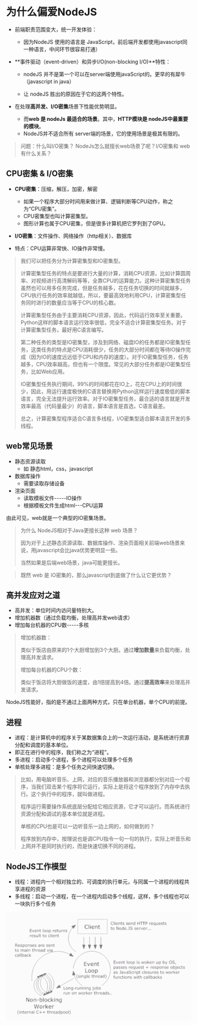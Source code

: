 # 为什么偏爱NodeJS

- 前端职责范围变大，统一开发体验：

  - 因为NodeJS 使用的语言是 JavaScript，前后端开发都使用javascript同一种语言，中间环节很容易打通）

    

- **事件驱动（event-driven）和异步I/O(non-blocking I/O)**特性：

  - nodeJS 并不是第一个可以在server端使用javaScript的。更早的有犀牛（javascript in java）

  - 让 nodeJS 胜出的原因在于它的这两个特性。

    

- 在处理**高并发、I/O密集**场景下性能优势明显。
  - 而**web 是 nodeJs 最适合的场景**。其中，**HTTP模块是 nodeJS中最重要的模块**。
  - NodeJS并不适合所有 server端的场景，它的使用场景是极其有限的。



>  问题：什么叫I/O密集？ NodeJs怎么就擅长web场景了呢？I/O密集和 web 有什么关系？



## CPU密集  &  I/O密集

- **CPU密集**：压缩，解压，加密，解密

  - 如果一个程序大部分时间用来做计算、逻辑判断等CPU动作，称之为“CPU密集”。
  - CPU密集型也叫计算密集型。
  - 图形计算也属于CPU密集，但是很多计算机把它罗列到了GPU。

- **I/O密集**：文件操作、网络操作（http相关）、数据库

- 特点：CPU运算非常快、IO操作非常慢。

  

> 我们可以把任务分为计算密集型和IO密集型。
>
> 计算密集型任务的特点是要进行大量的计算，消耗CPU资源，比如计算圆周率、对视频进行高清解码等等，全靠CPU的运算能力。这种计算密集型任务虽然也可以用多任务完成，但是任务越多，花在任务切换的时间就越多，CPU执行任务的效率就越低，所以，要最高效地利用CPU，计算密集型任务同时进行的数量应当等于CPU的核心数。
>
> 计算密集型任务由于主要消耗CPU资源，因此，代码运行效率至关重要。Python这样的脚本语言运行效率很低，完全不适合计算密集型任务。对于计算密集型任务，最好用C语言编写。
>
> 第二种任务的类型是IO密集型，涉及到网络、磁盘IO的任务都是IO密集型任务，这类任务的特点是CPU消耗很少，任务的大部分时间都在等待IO操作完成（因为IO的速度远远低于CPU和内存的速度）。对于IO密集型任务，任务越多，CPU效率越高，但也有一个限度。常见的大部分任务都是IO密集型任务，比如Web应用。
>
> IO密集型任务执行期间，99%的时间都花在IO上，花在CPU上的时间很少，因此，用运行速度极快的C语言替换用Python这样运行速度极低的脚本语言，完全无法提升运行效率。对于IO密集型任务，最合适的语言就是开发效率最高（代码量最少）的语言，脚本语言是首选，C语言最差。
>
> 总之，计算密集型程序适合C语言多线程，I/O密集型适合脚本语言开发的多线程。



## web常见场景

- 静态资源读取
  - 如 静态html，css，javascript
- 数据库操作
  - 需要读取存储设备
- 渲染页面
  - 读取模板文件-----IO操作
  - 根据模板文件生成html---CPU运算

由此可见，web就是一个典型的IO密集场景。



> 为什么 NodeJS相对于Java更擅长这种 web 场景？
>
> 因为对于上述静态资源读取、数据库操作、渲染页面相关前端web场景来说，用javascript会比java优势更明显一些。
>
> 当然如果是后端web场景，java可能更擅长。



> 既然 web 是 IO密集的，那么javascript到底做了什么让它更优势？



## 高并发应对之道

- 高并发：单位时间内访问量特别大。
- 增加机器数（通过负载均衡，处理高并发web请求）
- 增加每台机器的CPU数-----多核

> 增加机器数：
>
> 类似于饭店由原来的1个大厨增加到3个大厨。通过**增加数量**来负载均衡，处理高并发请求。
>
> 增加每台机器的CPU个数：
>
> 类似于饭店将大厨做饭的速度，由1倍提高到4倍。通过**提高效率**来处理高并发请求。



NodeJS性能好，指的是不通过上面两种方式，只在单台机器，单个CPU的前提。



## 进程

- 进程：是计算机中的程序关于某数据集合上的一次运行活动，是系统进行资源分配和调度的基本单位。
- 即正在进行中的程序，我们称之为“进程”。
- 多进程：启动多个进程，多个进程可以处理多个任务
- 单核处理多进程：是多个任务之间快速切换。

> 比如，用电脑听音乐、上网，对应的音乐播放器和浏览器都分别对应一个程序，当我们双击某个程序将它运行，实际上是将这个程序放到了内存中去执行。这个执行中的程序，就叫做进程。
>
> 程序运行需要操作系统底层分配给它相应资源，它才可以运行。而系统进行资源分配和调试的基本单位就是进程。
>
> 单核的CPU也是可以一边听音乐一边上网的，如何做到的？
>
> 程序放到内存中，按理说也是调CPU指令一句一句的执行，实际上听音乐和上网并不是同时执行的，而是快速切换不同的进程。





## NodeJS工作模型

- 线程：进程内一个相对独立的、可调度的执行单元，与同属一个进程的线程共享进程的资源
- 多线程：启动一个进程，在一个进程内启动多个线程，这样，多个线程也可以一块执行多个任务



![nodejs-model](..\file\nodejs-model.jpg)












